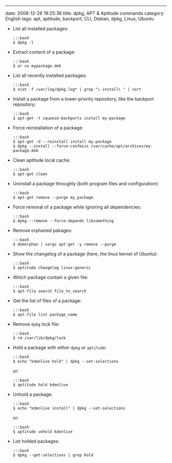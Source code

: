 ---
date: 2008-12-28 19:25:36
title: dpkg, APT & Aptitude commands
category: English
tags: apt, aptitude, backport, CLI, Debian, dpkg, Linux, Ubuntu

  * List all installed packages:

        :::bash
        $ dpkg -l

  * Extract content of a package:

        :::bash
        $ ar vx mypackage.deb

  * List all recently installed packages:

        :::bash
        $ zcat -f /var/log/dpkg.log* | grep "\ install\ " | sort

  * Install a package from a lower-priority repository, like the backport repository:

        :::bash
        $ apt-get -t squeeze-backports install my-package

  * Force reinstallation of a package:

        :::bash
        $ apt-get -d --reinstall install my-package
        $ dpkg --install --force-confmiss /var/cache/apt/archives/my-package.deb

  * Clean aptitude local cache:

        :::bash
        $ apt-get clean

  * Uninstall a package throughly (both program files and configuration):

        :::bash
        $ apt-get remove --purge my_package

  * Force removal of a package while ignoring all dependencies:

        :::bash
        $ dpkg --remove --force-depends libsomething

  * Remove orphaned pakages:

        :::bash
        $ deborphan | xargs apt-get -y remove --purge

  * Show the changelog of a package (here, the linux kernel of Ubuntu):

        :::bash
        $ aptitude changelog linux-generic

  * Which package contain a given file:

        :::bash
        $ apt-file search file_to_search

  * Get the list of files of a package:

        :::bash
        $ apt-file list package_name

  * Remove `dpkg` lock file:

        :::bash
        $ rm /var/lib/dpkg/lock

  * Hold a package with either `dpkg` or `aptitude`:

        :::bash
        $ echo "kdenlive hold" | dpkg --set-selections

    or:

        :::bash
        $ aptitude hold kdenlive

  * Unhold a package:

        :::bash
        $ echo "kdenlive install" | dpkg --set-selections

    or:

        :::bash
        $ aptitude unhold kdenlive

  * List holded packages:

        :::bash
        $ dpkg --get-selections | grep hold

